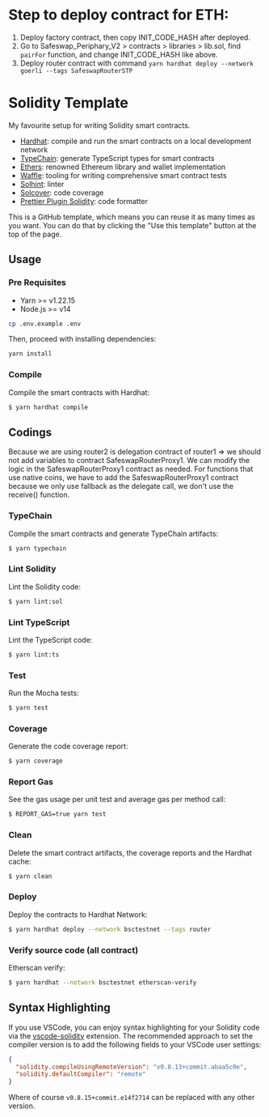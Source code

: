 # Step to deploy contract for ETH:
1. Deploy factory contract, then copy INIT_CODE_HASH after deployed.
2. Go to Safeswap_Periphary_V2 > contracts > libraries > lib.sol, find `pairFor` function, and change INIT_CODE_HASH like above.
3. Deploy router contract with command `yarn hardhat deploy --network goerli --tags SafeswapRouterSTP`


# Solidity Template

My favourite setup for writing Solidity smart contracts.

- [Hardhat](https://github.com/nomiclabs/hardhat): compile and run the smart contracts on a local development network
- [TypeChain](https://github.com/ethereum-ts/TypeChain): generate TypeScript types for smart contracts
- [Ethers](https://github.com/ethers-io/ethers.js/): renowned Ethereum library and wallet implementation
- [Waffle](https://github.com/EthWorks/Waffle): tooling for writing comprehensive smart contract tests
- [Solhint](https://github.com/protofire/solhint): linter
- [Solcover](https://github.com/sc-forks/solidity-coverage): code coverage
- [Prettier Plugin Solidity](https://github.com/prettier-solidity/prettier-plugin-solidity): code formatter

This is a GitHub template, which means you can reuse it as many times as you want. You can do that by clicking the "Use this
template" button at the top of the page.

## Usage

### Pre Requisites

- Yarn >= v1.22.15
- Node.js >= v14

```sh
cp .env.example .env
```

Then, proceed with installing dependencies:

```sh
yarn install
```

### Compile

Compile the smart contracts with Hardhat:

```sh
$ yarn hardhat compile
```

## Codings

Because we are using router2 is delegation contract of router1
=> we should not add variables to contract SafeswapRouterProxy1.
We can modify the logic in the SafeswapRouterProxy1 contract as needed.
For functions that use native coins, we have to add the SafeswapRouterProxy1 contract
because we only use fallback as the delegate call, we don't use the receive() function.
### TypeChain

Compile the smart contracts and generate TypeChain artifacts:

```sh
$ yarn typechain
```

### Lint Solidity

Lint the Solidity code:

```sh
$ yarn lint:sol
```

### Lint TypeScript

Lint the TypeScript code:

```sh
$ yarn lint:ts
```

### Test

Run the Mocha tests:

```sh
$ yarn test
```

### Coverage

Generate the code coverage report:

```sh
$ yarn coverage
```

### Report Gas

See the gas usage per unit test and average gas per method call:

```sh
$ REPORT_GAS=true yarn test
```

### Clean

Delete the smart contract artifacts, the coverage reports and the Hardhat cache:

```sh
$ yarn clean
```

### Deploy

Deploy the contracts to Hardhat Network:

```sh
$ yarn hardhat deploy --network bsctestnet --tags router
```

### Verify source code (all contract)

Etherscan verify:

```sh
$ yarn hardhat --network bsctestnet etherscan-verify
```

## Syntax Highlighting

If you use VSCode, you can enjoy syntax highlighting for your Solidity code via the
[vscode-solidity](https://github.com/juanfranblanco/vscode-solidity) extension. The recommended approach to set the
compiler version is to add the following fields to your VSCode user settings:

```json
{
  "solidity.compileUsingRemoteVersion": "v0.8.13+commit.abaa5c0e",
  "solidity.defaultCompiler": "remote"
}
```

Where of course `v0.8.15+commit.e14f2714` can be replaced with any other version.

